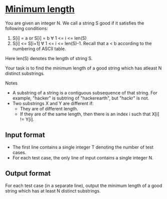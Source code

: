 # [Minimum length][link]

You are given an integer N. We call a string S good if it satisfies the following conditions:

1. S[i] = a or S[i] = b ∀ 1 <= i <= len(S)
2. S[i] <= S[i+1] ∀ 1 <= i <= len(S)-1. Recall that a < b according to the numbering of ASCII table.

Here len(S) denotes the length of string S.

Your task is to find the minimum length of a good string which has atleast N distinct substrings.

Notes

- A substring of a string is a contiguous subsequence of that string. For example, "hacker" is subtring of "hackerearth", but "hackr" is not.
- Two substrings X and Y are different if:
  - They are of different length.
  - If they are of the same length, then there is an index i such that X[i] != Y[i].

## Input format

- The first line contains a single integer T denoting the number of test cases.
- For each test case, the only line of input contains a single integer N.

## Output format

For each test case (in a separate line), output the minimum length of a good string which has at least N distinct substrings.

[link]: https://www.hackerearth.com/practice/algorithms/string-algorithm/string-searching/practice-problems/algorithm/minimum-length-2-d2b8af58/
